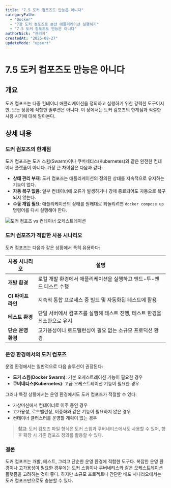 ```yaml
---
title: "7.5 도커 컴포즈도 만능은 아니다"
categoryPath:
  - "Docker"
  - "7장 도커 컴포즈로 분산 애플리케이션 실행하기"
  - "7.5 도커 컴포즈도 만능은 아니다"
authorNick: "관리자"
createdAt: "2025-08-27"
updateMode: "upsert"
---
```


# 7.5 도커 컴포즈도 만능은 아니다

## 개요

도커 컴포즈는 다중 컨테이너 애플리케이션을 정의하고 실행하기 위한 강력한 도구이지만, 모든 상황에 적합한 솔루션은 아니다. 이 장에서는 도커 컴포즈의 한계점과 적절한 사용 시기에 대해 알아본다.

## 상세 내용

### 도커 컴포즈의 한계점

도커 컴포즈는 도커 스윔(Swarm)이나 쿠버네티스(Kubernetes)와 같은 완전한 컨테이너 플랫폼이 아니다. 가장 큰 차이점은 다음과 같다:

- **상태 관리 부재**: 도커 컴포즈는 애플리케이션의 정의된 상태를 지속적으로 유지하는 기능이 없다.
- **자동 복구 없음**: 일부 컨테이너에 오류가 발생하거나 강제 종료되어도 자동으로 복구되지 않는다.
- **수동 개입 필요**: 애플리케이션의 상태를 원래대로 되돌리려면 `docker compose up` 명령어를 다시 실행해야 한다.

![도커 컴포즈 vs 컨테이너 오케스트레이션](https://via.placeholder.com/800x400.png?text=Docker+Compose+vs+Container+Orchestration)

### 도커 컴포즈가 적합한 사용 시나리오

도커 컴포즈는 다음과 같은 상황에서 특히 유용하다:

| 사용 시나리오 | 설명 |
|-------------|-----|
| **개발 환경** | 로컬 개발 환경에서 애플리케이션을 실행하고 엔드-투-엔드 테스트 수행 |
| **CI 파이프라인** | 지속적 통합 프로세스 중 빌드 및 자동화된 테스트에 활용 |
| **테스트 환경** | 단일 서버에서 컴포즈를 실행해 테스트 진행, 테스트 환경을 최소한으로 유지 |
| **단순 운영 환경** | 고가용성이나 로드밸런싱이 필요 없는 소규모 프로덕션 환경 |

### 운영 환경에서의 도커 컴포즈

운영 환경에서는 일반적으로 다음 솔루션이 권장된다:
- **도커 스윔(Docker Swarm)**: 기본 오케스트레이션 기능이 필요한 경우
- **쿠버네티스(Kubernetes)**: 고급 오케스트레이션 기능이 필요한 경우

그러나 특정 상황에서는 운영 환경에서도 도커 컴포즈가 적절할 수 있다:
- 가상머신에서 컨테이너로 이주 중인 경우
- 고가용성, 로드밸런싱, 이중화와 같은 기능이 필요하지 않은 경우
- 컨테이너 클러스터를 운영할 계획이 없는 경우

> **참고**: 도커 컴포즈 파일 형식은 도커 스윔과 쿠버네티스에서도 사용할 수 있어, 향후 확장 시 기존 컴포즈 정의를 활용할 수 있다.

### 결론

도커 컴포즈는 개발, 테스트, 그리고 단순한 운영 환경에 적합한 도구다. 복잡한 운영 환경이나 고가용성이 필요한 경우에는 도커 스윔이나 쿠버네티스와 같은 오케스트레이션 플랫폼을 고려하는 것이 좋다. 하지만 소규모 프로젝트나 간단한 배포 시나리오에서는 도커 컴포즈만으로도 충분할 수 있다.